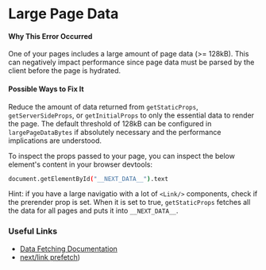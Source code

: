 # Large Page Data

#### Why This Error Occurred

One of your pages includes a large amount of page data (>= 128kB). This can negatively impact performance since page data must be parsed by the client before the page is hydrated.

#### Possible Ways to Fix It

Reduce the amount of data returned from `getStaticProps`, `getServerSideProps`, or `getInitialProps` to only the essential data to render the page. The default threshold of 128kB can be configured in `largePageDataBytes` if absolutely necessary and the performance implications are understood.

To inspect the props passed to your page, you can inspect the below element's content in your browser devtools:

```sh
document.getElementById("__NEXT_DATA__").text
```

Hint: if you have a large navigatio with a lot of `<Link/>` components, check if the prerender prop is set. When it is set to true, `getStaticProps` fetches all the data for all pages and puts it into `__NEXT_DATA__`.

### Useful Links

- [Data Fetching Documentation](https://nextjs.org/docs/basic-features/data-fetching/overview)
- [next/link prefetch](https://nextjs.org/docs/api-reference/next/link))
